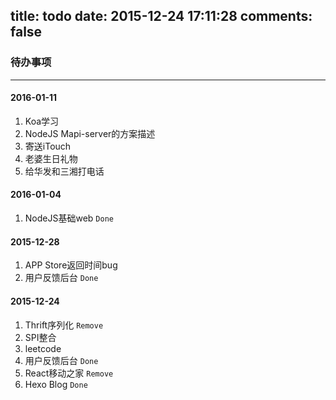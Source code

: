 title: todo
date: 2015-12-24 17:11:28
comments: false
---
### 待办事项
---
#### 2016-01-11
1. Koa学习
2. NodeJS Mapi-server的方案描述
3. 寄送iTouch
4. 老婆生日礼物
5. 给华发和三湘打电话


#### 2016-01-04
1. NodeJS基础web `Done`

#### 2015-12-28
1. APP Store返回时间bug
2. 用户反馈后台 `Done`

#### 2015-12-24
1. Thrift序列化 `Remove`
2. SPI整合
3. leetcode
4. 用户反馈后台 `Done`
5. React移动之家 `Remove`
6. Hexo Blog `Done`
